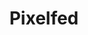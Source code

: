 ---
draft: false
title: Pixelfed
content:
  id: pixelfed
  name: Pixelfed
  website: https://pixelfed.org/
  short_description: Pixelfed is a fediverse decentralized social network for image sharing. Unlike other platforms with features similar to those of the social network Instagram.
---